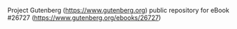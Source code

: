 Project Gutenberg (https://www.gutenberg.org) public repository for eBook #26727 (https://www.gutenberg.org/ebooks/26727)
